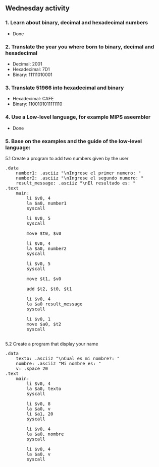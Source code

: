 ## Wednesday activity

  ### 1. Learn about binary, decimal and hexadecimal numbers
   - Done
   
  ### 2. Translate the year you where born to binary, decimal and hexadecimal
   - Decimal: 2001
   - Hexadecimal: 7D1
   - Binary: 11111010001
 
  ### 3. Translate 51966 into hexadecimal and binary
   - Hexadecimal: CAFE
   - Binary: 1100101011111110
  
  ### 4. Use a Low-level language, for example MIPS aseembler
   - Done
  
  ### 5. Base on the examples and the guide of the low-level language:
   5.1 Create a program to add two numbers given by the user<br></ol>
      
   <pre>
.data
	number1: .asciiz "\nIngrese el primer numero: "
	number2: .asciiz "\nIngrese el segundo numero: "
	result_message: .asciiz "\nEl resultado es: "
.text
	main:
		li $v0, 4
		la $a0, number1
		syscall

		li $v0, 5
		syscall

		move $t0, $v0

		li $v0, 4
		la $a0, number2
		syscall

		li $v0, 5
		syscall

		move $t1, $v0
		
		add $t2, $t0, $t1

		li $v0, 4
		la $a0 result_message
		syscall

		li $v0, 1
		move $a0, $t2
		syscall
   </pre>
   
   
   5.2 Create a program that display your name
   <pre>
.data
	texto: .asciiz "\nCual es mi nombre?: "
	nombre: .asciiz "Mi nombre es: "
	v: .space 20
.text
	main:
		li $v0, 4
		la $a0, texto
		syscall

		li $v0, 8
		la $a0, v
		li $a1, 20
		syscall 

		li $v0, 4
		la $a0, nombre
		syscall

		li $v0, 4
		la $a0, v
		syscall
		
   </pre>
